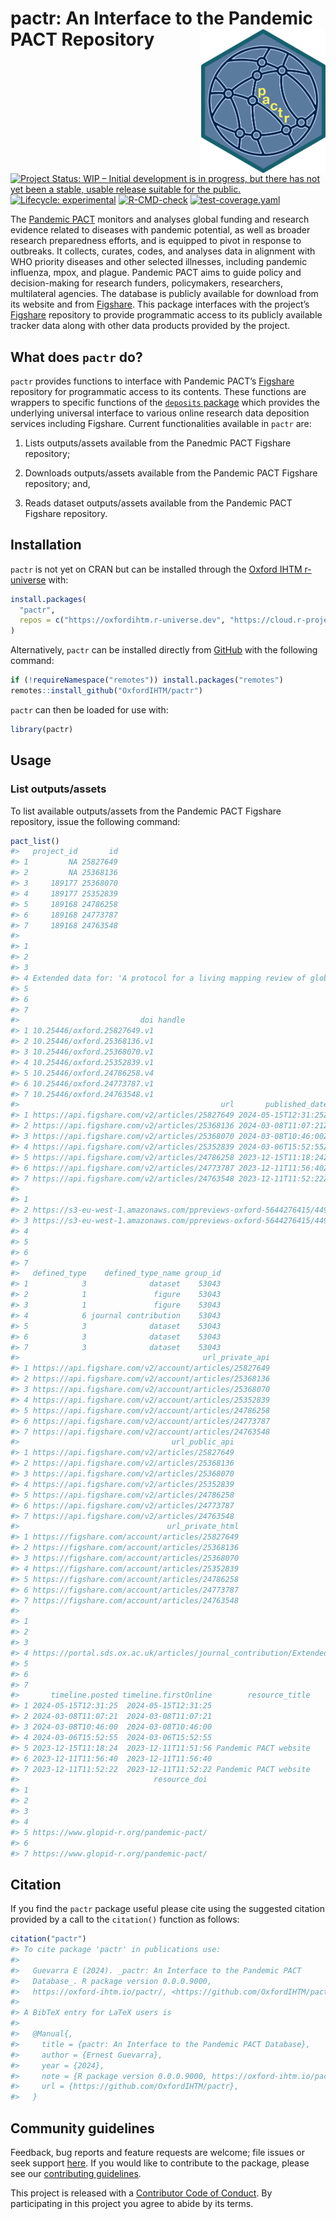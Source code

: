 
<!-- README.md is generated from README.Rmd. Please edit that file -->

# pactr: An Interface to the Pandemic PACT Repository <img src='man/figures/logo.png' width='200px' align='right' />

<!-- badges: start -->

[![Project Status: WIP – Initial development is in progress, but there
has not yet been a stable, usable release suitable for the
public.](https://www.repostatus.org/badges/latest/wip.svg)](https://www.repostatus.org/#wip)
[![Lifecycle:
experimental](https://img.shields.io/badge/lifecycle-experimental-orange.svg)](https://lifecycle.r-lib.org/articles/stages.html#experimental)
[![R-CMD-check](https://github.com/OxfordIHTM/pactr/actions/workflows/R-CMD-check.yaml/badge.svg)](https://github.com/OxfordIHTM/pactr/actions/workflows/R-CMD-check.yaml)
[![test-coverage.yaml](https://github.com/OxfordIHTM/pactr/actions/workflows/test-coverage.yaml/badge.svg)](https://github.com/OxfordIHTM/pactr/actions/workflows/test-coverage.yaml)
<!-- badges: end -->

The [Pandemic PACT](https://www.pandemicpact.org/) monitors and analyses
global funding and research evidence related to diseases with pandemic
potential, as well as broader research preparedness efforts, and is
equipped to pivot in response to outbreaks. It collects, curates, codes,
and analyses data in alignment with WHO priority diseases and other
selected illnesses, including pandemic influenza, mpox, and plague.
Pandemic PACT aims to guide policy and decision-making for research
funders, policymakers, researchers, multilateral agencies. The database
is publicly available for download from its website and from
[Figshare](https://portal.sds.ox.ac.uk/pandemicpact). This package
interfaces with the project’s
[Figshare](https://portal.sds.ox.ac.uk/pandemicpact) repository to
provide programmatic access to its publicly available tracker data along
with other data products provided by the project.

## What does `pactr` do?

`pactr` provides functions to interface with Pandemic PACT’s
[Figshare](https://portal.sds.ox.ac.uk/pandemicpact) repository for
programmatic access to its contents. These functions are wrappers to
specific functions of the [`deposits`
package](https://docs.ropensci.org/deposits/index.html) which provides
the underlying universal interface to various online research data
deposition services including Figshare. Current functionalities
available in `pactr` are:

1.  Lists outputs/assets available from the Panedmic PACT Figshare
    repository;

2.  Downloads outputs/assets available from the Pandemic PACT Figshare
    repository; and,

3.  Reads dataset outputs/assets available from the Pandemic PACT
    Figshare repository.

## Installation

`pactr` is not yet on CRAN but can be installed through the [Oxford IHTM
r-universe](https://oxfordihtm.r-universe.dev) with:

``` r
install.packages(
  "pactr",
  repos = c("https://oxfordihtm.r-universe.dev", "https://cloud.r-project.org")
)
```

Alternatively, `pactr` can be installed directly from
[GitHub](https://github.com/OxfordIHTM/pactr) with the following
command:

``` r
if (!requireNamespace("remotes")) install.packages("remotes")
remotes::install_github("OxfordIHTM/pactr")
```

`pactr` can then be loaded for use with:

``` r
library(pactr)
```

## Usage

### List outputs/assets

To list available outputs/assets from the Pandemic PACT Figshare
repository, issue the following command:

``` r
pact_list()
#>   project_id       id
#> 1         NA 25827649
#> 2         NA 25368136
#> 3     189177 25368070
#> 4     189177 25352839
#> 5     189168 24786258
#> 6     189168 24773787
#> 7     189168 24763548
#>                                                                                                                                                      title
#> 1                                                                                                                                      Scoping Review Data
#> 2                                                                                                                                                     test
#> 3                                                                                                                                   Pandemic PACT DataFlow
#> 4 Extended data for: 'A protocol for a living mapping review of global research funding for infectious diseases with a pandemic potential – PANDEMIC PACT'
#> 5                                                                                                                        Pandemic PACT Grant Tracker (raw)
#> 6                                                                                                                            Pandemic PACT data dictionary
#> 7                                                                                                                   Pandemic PACT Grant Tracker (labelled)
#>                           doi handle
#> 1 10.25446/oxford.25827649.v1       
#> 2 10.25446/oxford.25368136.v1       
#> 3 10.25446/oxford.25368070.v1       
#> 4 10.25446/oxford.25352839.v1       
#> 5 10.25446/oxford.24786258.v4       
#> 6 10.25446/oxford.24773787.v1       
#> 7 10.25446/oxford.24763548.v1       
#>                                             url       published_date
#> 1 https://api.figshare.com/v2/articles/25827649 2024-05-15T12:31:25Z
#> 2 https://api.figshare.com/v2/articles/25368136 2024-03-08T11:07:21Z
#> 3 https://api.figshare.com/v2/articles/25368070 2024-03-08T10:46:00Z
#> 4 https://api.figshare.com/v2/articles/25352839 2024-03-06T15:52:55Z
#> 5 https://api.figshare.com/v2/articles/24786258 2023-12-15T11:18:24Z
#> 6 https://api.figshare.com/v2/articles/24773787 2023-12-11T11:56:40Z
#> 7 https://api.figshare.com/v2/articles/24763548 2023-12-11T11:52:22Z
#>                                                                               thumb
#> 1                                                                                  
#> 2 https://s3-eu-west-1.amazonaws.com/ppreviews-oxford-5644276415/44933728/thumb.png
#> 3 https://s3-eu-west-1.amazonaws.com/ppreviews-oxford-5644276415/44933584/thumb.png
#> 4                                                                                  
#> 5                                                                                  
#> 6                                                                                  
#> 7                                                                                  
#>   defined_type    defined_type_name group_id
#> 1            3              dataset    53043
#> 2            1               figure    53043
#> 3            1               figure    53043
#> 4            6 journal contribution    53043
#> 5            3              dataset    53043
#> 6            3              dataset    53043
#> 7            3              dataset    53043
#>                                         url_private_api
#> 1 https://api.figshare.com/v2/account/articles/25827649
#> 2 https://api.figshare.com/v2/account/articles/25368136
#> 3 https://api.figshare.com/v2/account/articles/25368070
#> 4 https://api.figshare.com/v2/account/articles/25352839
#> 5 https://api.figshare.com/v2/account/articles/24786258
#> 6 https://api.figshare.com/v2/account/articles/24773787
#> 7 https://api.figshare.com/v2/account/articles/24763548
#>                                  url_public_api
#> 1 https://api.figshare.com/v2/articles/25827649
#> 2 https://api.figshare.com/v2/articles/25368136
#> 3 https://api.figshare.com/v2/articles/25368070
#> 4 https://api.figshare.com/v2/articles/25352839
#> 5 https://api.figshare.com/v2/articles/24786258
#> 6 https://api.figshare.com/v2/articles/24773787
#> 7 https://api.figshare.com/v2/articles/24763548
#>                                 url_private_html
#> 1 https://figshare.com/account/articles/25827649
#> 2 https://figshare.com/account/articles/25368136
#> 3 https://figshare.com/account/articles/25368070
#> 4 https://figshare.com/account/articles/25352839
#> 5 https://figshare.com/account/articles/24786258
#> 6 https://figshare.com/account/articles/24773787
#> 7 https://figshare.com/account/articles/24763548
#>                                                                                                                                                                                                           url_public_html
#> 1                                                                                                                                               https://portal.sds.ox.ac.uk/articles/dataset/Scoping_Review_Data/25827649
#> 2                                                                                                                                                               https://portal.sds.ox.ac.uk/articles/figure/test/25368136
#> 3                                                                                                                                             https://portal.sds.ox.ac.uk/articles/figure/Pandemic_PACT_DataFlow/25368070
#> 4 https://portal.sds.ox.ac.uk/articles/journal_contribution/Extended_data_for_A_protocol_for_a_living_mapping_review_of_global_research_funding_for_infectious_diseases_with_a_pandemic_potential_PANDEMIC_PACT_/25352839
#> 5                                                                                                                                  https://portal.sds.ox.ac.uk/articles/dataset/Pandemic_PACT_Grant_Tracker_raw_/24786258
#> 6                                                                                                                                     https://portal.sds.ox.ac.uk/articles/dataset/Pandemic_PACT_data_dictionary/24773787
#> 7                                                                                                                             https://portal.sds.ox.ac.uk/articles/dataset/Pandemic_PACT_Grant_Tracker_labelled_/24763548
#>       timeline.posted timeline.firstOnline        resource_title
#> 1 2024-05-15T12:31:25  2024-05-15T12:31:25                      
#> 2 2024-03-08T11:07:21  2024-03-08T11:07:21                      
#> 3 2024-03-08T10:46:00  2024-03-08T10:46:00                      
#> 4 2024-03-06T15:52:55  2024-03-06T15:52:55                      
#> 5 2023-12-15T11:18:24  2023-12-11T11:51:56 Pandemic PACT website
#> 6 2023-12-11T11:56:40  2023-12-11T11:56:40                      
#> 7 2023-12-11T11:52:22  2023-12-11T11:52:22 Pandemic PACT website
#>                              resource_doi
#> 1                                        
#> 2                                        
#> 3                                        
#> 4                                        
#> 5 https://www.glopid-r.org/pandemic-pact/
#> 6                                        
#> 7 https://www.glopid-r.org/pandemic-pact/
```

## Citation

If you find the `pactr` package useful please cite using the suggested
citation provided by a call to the `citation()` function as follows:

``` r
citation("pactr")
#> To cite package 'pactr' in publications use:
#> 
#>   Guevarra E (2024). _pactr: An Interface to the Pandemic PACT
#>   Database_. R package version 0.0.0.9000,
#>   https://oxford-ihtm.io/pactr/, <https://github.com/OxfordIHTM/pactr>.
#> 
#> A BibTeX entry for LaTeX users is
#> 
#>   @Manual{,
#>     title = {pactr: An Interface to the Pandemic PACT Database},
#>     author = {Ernest Guevarra},
#>     year = {2024},
#>     note = {R package version 0.0.0.9000, https://oxford-ihtm.io/pactr/},
#>     url = {https://github.com/OxfordIHTM/pactr},
#>   }
```

## Community guidelines

Feedback, bug reports and feature requests are welcome; file issues or
seek support [here](https://github.com/OxfordIHTM/pactr/issues). If you
would like to contribute to the package, please see our [contributing
guidelines](https://oxford-ihtm.io/pactr/CONTRIBUTING.html).

This project is released with a [Contributor Code of
Conduct](https://OxfordIHTM/pactr/CODE_OF_CONDUCT.html). By
participating in this project you agree to abide by its terms.
